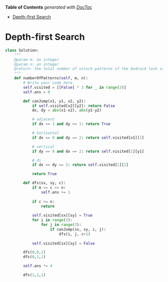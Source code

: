 <!-- START doctoc generated TOC please keep comment here to allow auto update -->
<!-- DON'T EDIT THIS SECTION, INSTEAD RE-RUN doctoc TO UPDATE -->
**Table of Contents**  *generated with [DocToc](https://github.com/thlorenz/doctoc)*

- [Depth-first Search](#depth-first-search)

<!-- END doctoc generated TOC please keep comment here to allow auto update -->

# Depth-first Search

```python
class Solution:
    """
    @param m: an integer
    @param n: an integer
    @return: the total number of unlock patterns of the Android lock screen
    """
    def numberOfPatterns(self, m, n):
        # Write your code here
        self.visited = [[False] * 3 for _ in range(3)]
        self.ans = 0

        def canJump(x1, y1, x2, y2):
            if self.visited[x2][y2]: return False
            dx, dy = abs(x1-x2), abs(y1-y2)

            # adjacent
            if dx <= 1 and dy <= 1: return True

            # horizontal
            if dx == 0 and dy == 2: return self.visited[x1][1]

            # vertical
            if dy == 0 and dx == 2: return self.visited[1][y1]

            # di
            if dx == dy == 2: return self.visited[1][1]

            return True

        def dfs(sx, sy, c):
            if m <= c <= n: 
                self.ans += 1
            
            if c >= n:
                return
            
            self.visited[sx][sy] = True
            for i in range(3):
                for j in range(3):
                    if canJump(sx, sy, i, j):
                        dfs(i, j, c+1)
                        
            self.visited[sx][sy] = False

        dfs(0,0,1)
        dfs(0,1,1)

        self.ans *= 4

        dfs(1,1,1)
```
